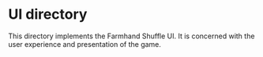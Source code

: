 # UI directory

This directory implements the Farmhand Shuffle UI. It is concerned
with the user experience and presentation of the game.
